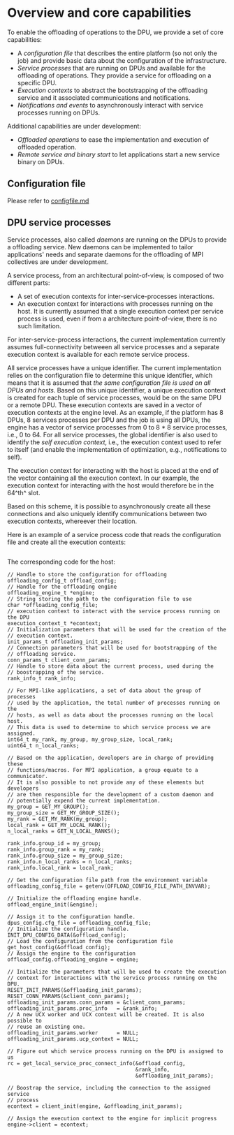 # Overview and core capabilities

To enable the offloading of operations to the DPU, we provide a set of core 
capabilities:
- A *configuration file* that describes the entire platform (so not only the job) and provide basic data about the configuration of the infrastructure.
- *Service processes* that are running on DPUs and available for the offloading of operations. They provide a service for offloading on a specific DPU.
- *Execution contexts* to abstract the bootstrapping of the offloading service and it associated communications and notifications.
- *Notifications and events* to asynchronously interact with service processes running on DPUs.

Additional capabilities are under development:
- *Offloaded operations* to ease the implementation and execution of offloaded operation.
- *Remote service and binary start* to let applications start a new service binary on DPUs.

## Configuration file

Please refer to [configfile.md](./configfile.md)

## DPU service processes

Service processes, also called *daemons* are running on the DPUs to provide
a offloading service. New daemons can be implemented to tailor applications'
needs and separate daemons for the offloading of MPI collectives are under
development.

A service process, from an architectural point-of-view, is composed of two
different parts:
- A set of execution contexts for inter-service-processes interactions.
- An execution context for interactions with processes running on the host. It is currently assumed that a single execution context per service process is used, even if from a architecture point-of-view, there is no such limitation.

For inter-service-process interactions, the current implementation currently assumes full-connectivity betweeen all service processes and a separate execution context is available for each remote service process.

All service processes have a unique identifier. The current implementation 
relies on the configuration file to determine this unique identifier, which 
means that it is assumed that *the same configuration file is used on all 
DPUs and hosts*. Based on this unique identifier, a unique execution context
is created for each tuple of service processes, would be on the same DPU or
a remote DPU. These execution contexts are saved in a vector of execution 
contexts at the engine level. As an example, if the platform has 8 DPUs, 8 
services processes per DPU and the job is using all DPUs, the engine has a 
vector of service processes from 0 to 8 * 8 service processes, i.e., 0 to 64.
For all service processes, the global identifier is also used to identify the
*self execution context*, i.e., the execution context used to refer to itself
(and enable the implementation of optimization, e.g., notifications to self).

The execution context for interacting with the host is placed at the end of the vector containing all the execution context. In our example, the execution context for interacting with the host would therefore be in the 64^th^ slot.

Based on this scheme, it is possible to asynchronously create all these 
connections and also uniquely identify communications between two execution 
contexts, whereever their location.

Here is an example of a service process code that reads the configuration 
file and create all the execution contexts:
```
```

The corresponding code for the host:

```
// Handle to store the configuration for offloading
offloading_config_t offload_config;
// Handle for the offloading engine
offloading_engine_t *engine;
// String storing the path to the configuration file to use
char *offloading_config_file;
// execution context to interact with the service process running on the DPU
execution_context_t *econtext;
// Initialization parameters that will be used for the creation of the 
// execution context.
init_params_t offloading_init_params;
// Connection parameters that will be used for bootstrapping of the 
// offloading service.
conn_params_t client_conn_params;
// Handle to store data about the current process, used during the
// boostrapping of the service.
rank_info_t rank_info;

// For MPI-like applications, a set of data about the group of processes 
// used by the application, the total number of processes running on the 
// hosts, as well as data about the processes running on the local host.
// This data is used to determine to which service process we are assigned.
int64_t my_rank, my_group, my_group_size, local_rank;
uint64_t n_local_ranks;

// Based on the application, developers are in charge of providing these
// functions/macros. For MPI application, a group equate to a communicator.
// It is also possible to not provide any of these elements but developers
// are then responsible for the development of a custom daemon and 
// potentially expend the current implementation.
my_group = GET_MY_GROUP();
my_group_size = GET_MY_GROUP_SIZE();
my_rank = GET_MY_RANK(my_group);
local_rank = GET_MY_LOCAL_RANK();
n_local_ranks = GET_N_LOCAL_RANKS();

rank_info.group_id = my_group;
rank_info.group_rank = my_rank;
rank_info.group_size = my_group_size;
rank_info.n_local_ranks = n_local_ranks;
rank_info.local_rank = local_rank;

// Get the configuration file path from the environment variable
offloading_config_file = getenv(OFFLOAD_CONFIG_FILE_PATH_ENVVAR);

// Initialize the offloading engine handle.
offload_engine_init(&engine);

// Assign it to the configuration handle.
dpus_config.cfg_file = offloading_config_file;
// Initialize the configuration handle.
INIT_DPU_CONFIG_DATA(&offload_config);
// Load the configuration from the configuration file
get_host_config(&offload_config);
// Assign the engine to the configuration
offload_config.offloading_engine = engine;

// Initialize the parameters that will be used to create the execution
// context for interactions with the service process running on the DPU.
RESET_INIT_PARAMS(&offloading_init_params);
RESET_CONN_PARAMS(&client_conn_params);
offloading_init_params.conn_params = &client_conn_params;
offloading_init_params.proc_info   = &rank_info;
// A new UCX worker and UCX context will be created. It is also possible to
// reuse an existing one.
offloading_init_params.worker      = NULL;
offloading_init_params.ucp_context = NULL;

// Figure out which service process running on the DPU is assigned to us
rc = get_local_service_proc_connect_info(&offload_config,
                                         &rank_info,
                                         &offloading_init_params);

// Boostrap the service, including the connection to the assigned service 
// process
econtext = client_init(engine, &offloading_init_params);

// Assign the execution context to the engine for implicit progress
engine->client = econtext;
```